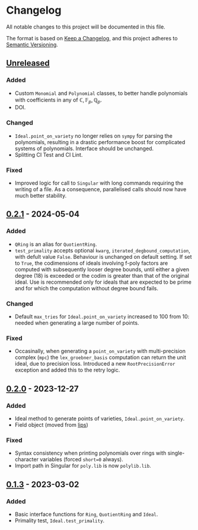 # Changelog

All notable changes to this project will be documented in this file.

The format is based on [Keep a Changelog](https://keepachangelog.com/en/1.0.0/),
and this project adheres to [Semantic Versioning](https://semver.org/spec/v2.0.0.html).

## [Unreleased]

### Added

- Custom `Monomial` and `Polynomial` classes, to better handle polynomials with coefficients in any of $\mathbb{C}, \mathbb{F}_p, \mathbb{Q}_p$.
- DOI.

### Changed

- `Ideal.point_on_variety` no longer relies on `sympy` for parsing the polynomials, resulting in a drastic performance boost for complicated systems of polynomials. Interface should be unchanged.
- Splitting CI Test and CI Lint.

### Fixed

- Improved logic for call to `Singular` with long commands requiring the writing of a file. As a consequence, parallelised calls should now have much better stability.

## [0.2.1] - 2024-05-04

### Added

- `QRing` is an alias for `QuotientRing`.
- `test_primality` accepts optional `kwarg`, `iterated_degbound_computation`, with defult value `False`. Behaviour is unchanged on default setting. If set to `True`, the codimensions of ideals involving f-poly factors are computed with subsequently looser degree bounds, until either a given degree (18) is exceeded or the codim is greater than that of the original ideal. Use is recommended only for ideals that are expected to be prime and for which the computation without degree bound fails.

### Changed

- Default `max_tries` for `Ideal.point_on_variety` increased to 100 from 10: needed when generating a large number of points.

### Fixed

- Occasinally, when generating a `point_on_variety` with multi-precision complex (`mpc`) the `lex_groebner_basis` computation can return the unit ideal, due to precision loss. Introduced a new `RootPrecisionError` exception and added this to the retry logic.

## [0.2.0] - 2023-12-27

### Added

- Ideal method to generate points of varieties, `Ideal.point_on_variety`.
- Field object (moved from [lips](https://github.com/GDeLaurentis/lips))

### Fixed

- Syntax consistency when printing polynomials over rings with single-character variables (forced `short=0` always).
- Import path in Singular for `poly.lib` is now `polylib.lib`.

## [0.1.3] - 2023-03-02

### Added

- Basic interface functions for `Ring`, `QuotientRing` and `Ideal`.
- Primality test, `Ideal.test_primality`.

[unreleased]: https://github.com/GDeLaurentis/syngular/compare/v0.2.1...HEAD
[0.2.1]: https://github.com/GDeLaurentis/syngular/compare/v0.2.0...v0.2.1
[0.2.0]: https://github.com/GDeLaurentis/syngular/compare/v0.1.3...v0.2.0
[0.1.3]: https://github.com/GDeLaurentis/syngular/releases/tag/v0.1.3
